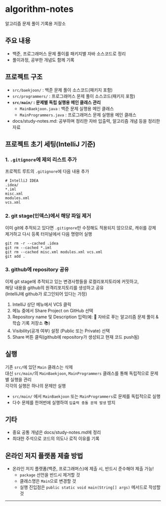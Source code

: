 # algorithm-notes

알고리즘 문제 풀이 기록용 저장소  

## 주요 내용  
- 백준, 프로그래머스 문제 풀이를 패키지별 자바 소스코드로 정리  
- 풀이과정, 공부한 개념도 함께 기록  

## 프로젝트 구조  
- `src/baekjoon/` : 백준 문제 풀이 소스코드(패키지 포함)  
- `src/programmers/` : 프로그래머스 문제 풀이 소스코드(패키지 포함)  
- **`src/main/` : 문제별 독립 실행용 메인 클래스 관리**  
    - `MainBaekjoon.java` : 백준 문제 실행용 메인 클래스  
    - `MainProgrammers.java` : 프로그래머스 문제 실행용 메인 클래스  
- docs/study-notes.md: 공부하며 정리한 자바 입출력, 알고리즘 개념 등을 정리한 자료  

## 프로젝트 초기 세팅(IntelliJ 기준)
### 1. `.gitignore`에 제외 리스트 추가
프로젝트 루트의 `.gitignore`에 다음 내용 추가
```gitignore
# IntelliJ IDEA
.idea/
*.iml
misc.xml
modules.xml
vcs.xml
```
### 2. git stage(인덱스)에서 해당 파일 제거
이미 git에 추적되고 있다면 `.gitignore`만 수정해도 적용되지 않으므로, 캐쉬를 강제 제거하고 다시 등록
터미널에서 다음 명령어 실행
```shell
git rm -r --cached .idea
git rm --cached *.iml
git rm --cached misc.xml modules.xml vcs.xml
git add .
```

### 3. github에 repository 공유
이제 git stage에 추적되고 있는 변경사항들을 로컬리포지토리에 커밋하고,  
해당 내용을 github의 원격리포지토리를 생성하고 공유  
(IntelliJ에 github가 로그인되어 있다는 가정)
1. IntelliJ 상단 메뉴에서 VCS 클릭
2. 메뉴 중에서 Share Project on GitHub 선택
3. Repository name 및 Description 입력(예: 🚀 자바로 푸는 알고리즘 문제 풀이 & 학습 기록 저장소 📚)  
4. Visibility(공개 여부) 설정 (Public 또는 Private) 선택
5. Share 버튼 클릭(github에 repository가 생성되고 현재 코드 push됨)

## 실행
기존 `src/`에 있던 `Main` 클래스는 삭제    
대신 `src/main/`의 `MainBaekjoon`, `MainProgrammers` 클래스를 통해 독립적으로 문제별 실행을 관리    
각각의 실행은 하나의 문제만 실행  

- `src/main/` 에서 `MainBaekjoon` 또는 `MainProgrammers`로 문제를 독립적으로 실행  
- 다수 문제를 한꺼번에 실행하여 `입출력 충돌 문제 발생` 방지

## 기타
- 중요 공통 개념은 docs/study-notes.md에 정리  
- 최대한 주석으로 코드의 의도나 로직 이유를 기록  

## 온라인 저지 플랫폼 제출 방법
- 온라인 저지 플랫폼(백준, 프로그래머스)에 제출 시, 반드시 준수해야 제출 가능!  
    - `package` 선언을 반드시 제거할 것  
    - 클래스명은 `Main`으로 변경할 것  
    - 실행 진입점은 `public static void main(String[] args)` 메서드로 작성할 것    

---
